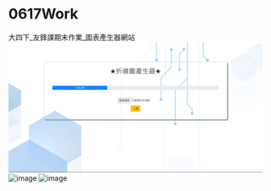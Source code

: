 # 0617Work
大四下_友鋒課期末作業_圖表產生器網站
![image](https://github.com/hank444tw/0617Work/blob/master/Demo1.JPG)
![image](https://github.com/hank444tw/0617Work/blob/master/Demo2.JPG)
![image](https://github.com/hank444tw/0617Work/blob/master/Demo3.JPG)
